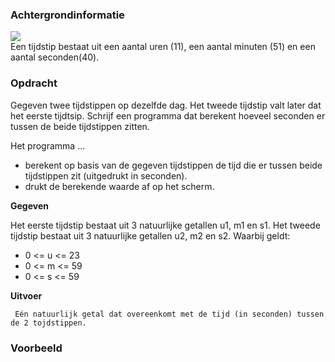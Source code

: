 ### Achtergrondinformatie

<div class="dodona-centered-group">
     <img src="media/digitale_klok.png" />
</div>
Een tijdstip bestaat uit een aantal uren (11), een aantal minuten (51) en een aantal seconden(40).

### Opdracht

Gegeven twee tijdstippen op dezelfde dag.
Het tweede tijdstip valt later dat het eerste tijdtsip.
Schrijf een programma dat berekent hoeveel seconden er tussen de beide tijdstippen zitten.

Het programma ...
- berekent op basis van de gegeven tijdstippen de tijd die er tussen beide tijdstippen zit (uitgedrukt in seconden).
- drukt de berekende waarde af op het scherm.

**Gegeven**

Het eerste tijdstip bestaat uit 3 natuurlijke getallen u1, m1 en s1.
Het tweede tijdstip bestaat uit 3 natuurlijke getallen u2, m2 en s2.
Waarbij geldt:
- 0 <= u <= 23
- 0 <= m <= 59
- 0 <= s <= 59

**Uitvoer**

     Eén natuurlijk getal dat overeenkomt met de tijd (in seconden) tussen de 2 tojdstippen.
     
### Voorbeeld

